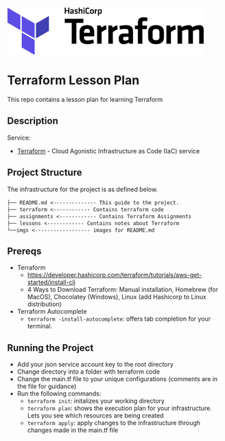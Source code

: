 ![Image of terraform logo](imgs/terraform.png)
# Terraform Lesson Plan
This repo contains a lesson plan for learning Terraform
## Description
Service:
* [Terraform](https://www.terraform.io/) - Cloud Agonistic Infrastructure as Code (IaC) service

## Project Structure
The infrastructure for the project is as defined below.
```~~~~~~~~
├── README.md <-------------- This guide to the project.
├── terraform <------------ Contains terraform code 
├── assignments <------------ Contains Terraform Assignments
├── lessons <------------ Contains notes about Terraform
└──imgs <------------------ images for README.md
```

## Prereqs

- Terraform
  - https://developer.hashicorp.com/terraform/tutorials/aws-get-started/install-cli
  - 4 Ways to Download Terraform: Manual installation, Homebrew (for MacOS), Chocolatey (Windows), Linux (add Hashicorp to Linux distribution)
- Terraform Autocomplete   
  -  `terraform -install-autocomplete`: offers tab completion for your terminal.

## Running the Project
- Add your json service account key to the root directory
- Change directory into a folder with terraform code
- Change the main.tf file to your unique configurations (comments are in the file for guidance)
- Run the following commands:
    -  `terraform init`: initalizes your working directory
    -  `terraform plan`: shows the execution plan for your infrastructure. Lets you see which resources are being created
    -  `terraform apply`: apply changes to the infrastructure through changes made in the main.tf file 